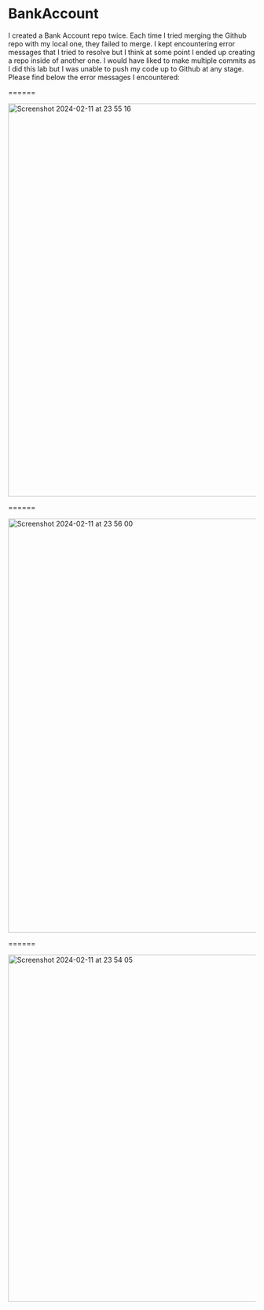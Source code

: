 # BankAccount

I created a Bank Account repo twice. Each time I tried merging the Github repo with my local one, they failed to merge. I kept encountering error messages that I tried to resolve but I think at some point I ended up creating a repo inside of another one. I would have liked to make multiple commits as I did this lab but I was unable to push my code up to Github at any stage. Please find below the error messages I encountered:

======

<img width="800" alt="Screenshot 2024-02-11 at 23 55 16" src="https://github.com/Jean-005/BankAccount/assets/156360394/9bc5b183-1070-4789-828e-cae418d57634">

======

<img width="843" alt="Screenshot 2024-02-11 at 23 56 00" src="https://github.com/Jean-005/BankAccount/assets/156360394/f052b6bf-1cad-4d0c-a074-4dc7c20afea0">


======

<img width="707" alt="Screenshot 2024-02-11 at 23 54 05" src="https://github.com/Jean-005/BankAccount/assets/156360394/bc0cb33d-417d-41b1-89ff-d081eedf21d2">
